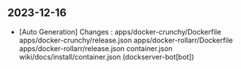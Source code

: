 
## 2023-12-16
 * [Auto Generation] Changes : apps/docker-crunchy/Dockerfile apps/docker-crunchy/release.json apps/docker-rollarr/Dockerfile apps/docker-rollarr/release.json container.json wiki/docs/install/container.json (dockserver-bot[bot])
